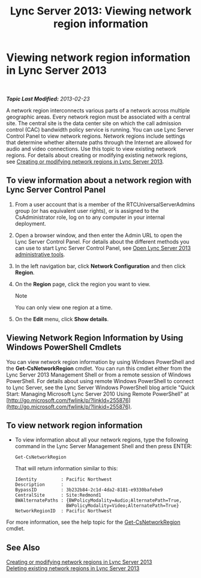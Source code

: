 ﻿---
title: 'Lync Server 2013: Viewing network region information'
TOCTitle: Viewing network region information
ms:assetid: 665740d0-a3ed-460f-8337-5ed945f90589
ms:mtpsurl: https://technet.microsoft.com/en-us/library/JJ688076(v=OCS.15)
ms:contentKeyID: 49733672
ms.date: 07/23/2014
mtps_version: v=OCS.15
---

<div data-xmlns="http://www.w3.org/1999/xhtml">

<div class="topic" data-xmlns="http://www.w3.org/1999/xhtml" data-msxsl="urn:schemas-microsoft-com:xslt" data-cs="http://msdn.microsoft.com/en-us/">

<div data-asp="http://msdn2.microsoft.com/asp">

# Viewing network region information in Lync Server 2013

</div>

<div id="mainSection">

<div id="mainBody">

<span> </span>

_**Topic Last Modified:** 2013-02-23_

A network region interconnects various parts of a network across multiple geographic areas. Every network region must be associated with a central site. The central site is the data center site on which the call admission control (CAC) bandwidth policy service is running. You can use Lync Server Control Panel to view network regions. Network regions include settings that determine whether alternate paths through the Internet are allowed for audio and video connections. Use this topic to view existing network regions. For details about creating or modifying existing network regions, see [Creating or modifying network regions in Lync Server 2013](lync-server-2013-creating-or-modifying-network-regions.md).

<div>

## To view information about a network region with Lync Server Control Panel

1.  From a user account that is a member of the RTCUniversalServerAdmins group (or has equivalent user rights), or is assigned to the CsAdministrator role, log on to any computer in your internal deployment.

2.  Open a browser window, and then enter the Admin URL to open the Lync Server Control Panel. For details about the different methods you can use to start Lync Server Control Panel, see [Open Lync Server 2013 administrative tools](lync-server-2013-open-lync-server-administrative-tools.md).

3.  In the left navigation bar, click **Network Configuration** and then click **Region**.

4.  On the **Region** page, click the region you want to view.
    
    <div>
    

    > [!NOTE]
    > You can only view one region at a time.

    
    </div>

5.  On the **Edit** menu, click **Show details**.

</div>

<div>

## Viewing Network Region Information by Using Windows PowerShell Cmdlets

You can view network region information by using Windows PowerShell and the **Get-CsNetworkRegion** cmdlet. You can run this cmdlet either from the Lync Server 2013 Management Shell or from a remote session of Windows PowerShell. For details about using remote Windows PowerShell to connect to Lync Server, see the Lync Server Windows PowerShell blog article "Quick Start: Managing Microsoft Lync Server 2010 Using Remote PowerShell" at [http://go.microsoft.com/fwlink/p/?linkId=255876](http://go.microsoft.com/fwlink/p/?linkid=255876).

<div>

## To view network region information

  - To view information about all your network regions, type the following command in the Lync Server Management Shell and then press ENTER:
    
        Get-CsNetworkRegion
    
    That will return information similar to this:
    
        Identity         : Pacific Northwest
        Description      :
        BypassID         : 3b232b84-2c1d-4da2-8181-e9330bafebe9
        CentralSite      : Site:Redmond1
        BWAlternatePaths : {BWPolicyModality=Audio;AlternatePath=True, 
                           BWPolicyModality=Video;AlternatePath=True}
        NetworkRegionID  : Pacific Northwest

</div>

For more information, see the help topic for the [Get-CsNetworkRegion](get-csnetworkregion.md) cmdlet.

</div>

<div>

## See Also


[Creating or modifying network regions in Lync Server 2013](lync-server-2013-creating-or-modifying-network-regions.md)  
[Deleting existing network regions in Lync Server 2013](lync-server-2013-deleting-existing-network-regions.md)  
  

</div>

</div>

<span> </span>

</div>

</div>

</div>

